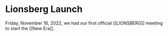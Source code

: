 # Lionsberg Launch

Friday, November 16, 2022, we had our first official [[LIONSBERG]] meeting to start the [[New Era]]. 